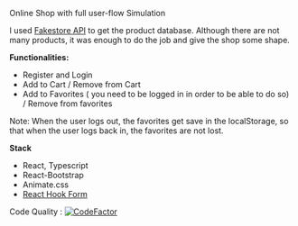 Online Shop with full user-flow Simulation

I used [Fakestore API](https://fakestoreapi.com/) to get the product database. Although there are not many products, it was enough to do the job and give the shop some shape.

**Functionalities:**

* Register and Login
* Add to Cart / Remove from Cart
* Add to Favorites ( you need to be logged in in order to be able to do so) / Remove from favorites

Note: When the user logs out, the favorites get save in the localStorage, so that when the user logs back in, the favorites are not lost. 

**Stack**

- React, Typescript
- React-Bootstrap
- Animate.css
- [React Hook Form](https://react-hook-form.com/)

Code Quality : [![CodeFactor](https://www.codefactor.io/repository/github/ruthtempo/online-store-react/badge)](https://www.codefactor.io/repository/github/ruthtempo/online-store-react)
